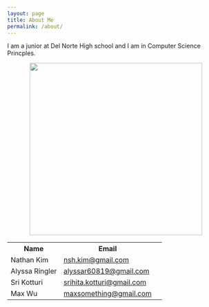 ```yaml
---
layout: page
title: About Me
permalink: /about/
---
```


I am a junior at Del Norte High school and I am in Computer Science Princples. 

<p align="center">
    <img src="https://c.tenor.com/XmEgf6XjPRQAAAAM/skull.gif"
    width= "400" height= "400" />
</p>

<table>

 <tr>
    <th>Name</th>
    <th>Email</th>

</tr>

<tr>
        <td>Nathan Kim</td>
        <td>
            <a href="">nsh.kim@gmail.com</a>
        </td>
<tr>
        <td>Alyssa Ringler</td>
        <td>
            <a href="">alyssar60819@gmail.com</a>
        </td>
<tr>
        <td>Sri Kotturi</td>
        <td>
            <a href="">srihita.kotturi@gmail.com</a>
        </td>
<tr>
        <td>Max Wu</td>
        <td>
            <a href="">maxsomething@gmail.com</a>
        </td>
    <td>
    </td>
</tr>
